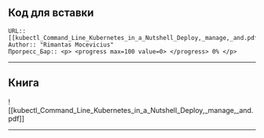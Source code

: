 ## Код для вставки
```
URL:: [[kubectl_Command_Line_Kubernetes_in_a_Nutshell_Deploy,_manage,_and.pdf|Book]]
Author:: "Rimantas Mocevicius"
Прогресс_Бар:: <p> <progress max=100 value=0> </progress> 0% </p>
```
---

## Книга
![[kubectl_Command_Line_Kubernetes_in_a_Nutshell_Deploy,_manage,_and.pdf]]

---
